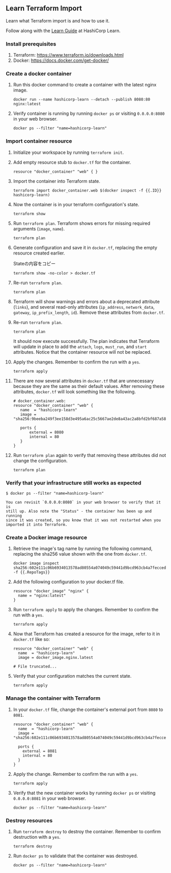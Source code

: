 ## Learn Terraform Import

Learn what Terraform import is and how to use it.

Follow along with the [Learn Guide](https://learn.hashicorp.com/terraform/state/import) at
HashiCorp Learn.

### Install prerequisites

1. Terraform: https://www.terraform.io/downloads.html
1. Docker: https://docs.docker.com/get-docker/

### Create a docker container

1. Run this docker command to create a container with the latest nginx image.

    ```shell
    docker run --name hashicorp-learn --detach --publish 8080:80 nginx:latest
    ```

1. Verify container is running by running `docker ps` or visiting `0.0.0.0:8080`
    in your web browser.

    ```shell
    docker ps --filter "name=hashicorp-learn"
    ```

### Import container resource

1. Initialize your workspace by running `terraform init`.

1. Add empty resource stub to `docker.tf` for the container.

    ```hcl
    resource "docker_container" "web" { }
    ```

1. Import the container into Terraform state.

    ```shell
    terraform import docker_container.web $(docker inspect -f {{.ID}} hashicorp-learn)
    ```

1. Now the container is in your terraform configuration's state.

    ```shell
    terraform show
    ```

1. Run `terraform plan`. Terraform shows errors for missing required arguments
    (`image`, `name`).

    ```shell
    terraform plan
    ```

1. Generate configuration and save it in `docker.tf`, replacing the empty
    resource created earlier.

    Stateの内容をコピー
    ```shell
    terraform show -no-color > docker.tf
    ```

1. Re-run `terraform plan`.
    ```shell
    terraform plan
    ```

1. Terraform will show warnings and errors about a deprecated attribute
    (`links`), and several read-only attributes (`ip_address`, `network_data`,
    `gateway`, `ip_prefix_length`, `id`). Remove these attributes from `docker.tf`.

1. Re-run `terraform plan`.

    ```shell
    terraform plan
    ```

    It should now execute successfully. The plan indicates that Terraform will
    update in place to add the `attach`, `logs`, `must_run`, and `start`
    attributes. Notice that the container resource will not be replaced.

1. Apply the changes. Remember to confirm the run with a `yes`.

    ```shell
    terraform apply
    ```

1. There are now several attributes in `docker.tf` that are unnecessary because
    they are the same as their default values. After removing these attributes,
    `docker.tf` will look something like the following.

    ```hcl
    # docker_container.web:
    resource "docker_container" "web" {
       name  = "hashicorp-learn"
       image = "sha256:9beeba249f3ee158d3e495a6ac25c5667ae2de8a43ac2a8bfd2bf687a58c06c9"

       ports {
           external = 8080
           internal = 80
       }
    }
    ```

1. Run `terraform plan` again to verify that removing these attributes did not
    change the configuration.

    ```shell
    terraform plan
    ```

### Verify that your infrastructure still works as expected

```shell
$ docker ps --filter "name=hashicorp-learn"
```

    You can revisit `0.0.0.0:8080` in your web browser to verify that it is
    still up. Also note the "Status" - the container has been up and running
    since it was created, so you know that it was not restarted when you
    imported it into Terraform.

### Create a Docker image resource

1. Retrieve the image's tag name by running the following command, replacing the
    sha256 value shown with the one from `docker.tf`.

    ```shell
    docker image inspect sha256:602e111c06b6934013578ad80554a074049c59441d9bcd963cb4a7feccede7a -f {{.RepoTags}}
    ```

1. Add the following configuration to your docker.tf file.

    ```hcl
    resource "docker_image" "nginx" {
      name = "nginx:latest"
    }
    ```

1. Run `terraform apply` to apply the changes. Remember to confirm the run with
    a `yes`.

    ```shell
    terraform apply
    ```

1. Now that Terraform has created a resource for the image, refer to it in
    `docker.tf` like so:

    ```hcl
    resource "docker_container" "web" {
      name  = "hashicorp-learn"
      image = docker_image.nginx.latest

    # File truncated...
    ```

1. Verify that your configuration matches the current state.

    ```shell
    terraform apply
    ```

### Manage the container with Terraform

1. In your `docker.tf` file, change the container's external port from `8080` to
    `8081`.

    ```hcl
    resource "docker_container" "web" {
      name  = "hashicorp-learn"
      image = "sha256:602e111c06b6934013578ad80554a074049c59441d9bcd963cb4a7feccede7a5"

      ports {
        external = 8081
        internal = 80
      }
    }
    ```

1. Apply the change. Remember to confirm the run with a `yes`.

    ```shell
    terraform apply
    ```

1. Verify that the new container works by running `docker ps` or visiting
    `0.0.0.0:8081` in your web browser.

    ```shell
    docker ps --filter "name=hashicorp-learn"
    ```

### Destroy resources

1. Run `terraform destroy` to destroy the container. Remember to confirm
    destruction with a `yes`.

    ```shell
    terraform destroy
    ```

1. Run `docker ps` to validate that the container was destroyed.

    ```shell
    docker ps --filter "name=hashicorp-learn"
    ```
